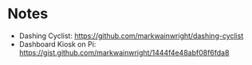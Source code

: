 
# Notes

- Dashing Cyclist: <https://github.com/markwainwright/dashing-cyclist>
- Dashboard Kiosk on Pi: <https://gist.github.com/markwainwright/1444f4e48abf08f6fda8>